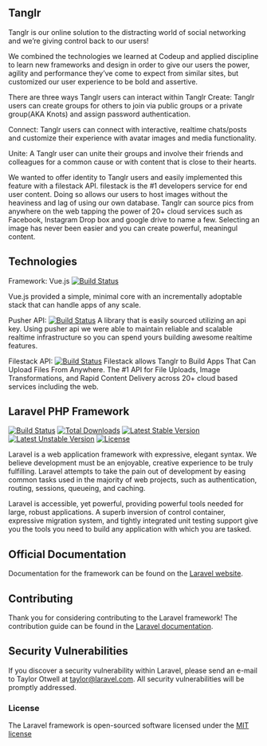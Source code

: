 ## Tanglr

Tanglr is our online solution to the distracting world of social networking and we’re giving control back to our users!  

We combined the technologies we learned at Codeup  and applied discipline to learn new frameworks and design in order to give our users the power,  agility and performance they’ve come to expect from similar sites, but customized our user experience to be bold and assertive. 

There are three ways Tanglr users can interact within Tanglr
Create: 
	Tanglr users can create groups for others to join via public groups or a private group(AKA Knots) and assign password authentication.

Connect:
	Tanglr users can connect with interactive, realtime chats/posts and customize their experience with avatar images and media functionality. 


Unite: 
	A Tanglr user can unite their groups and involve their friends and colleagues for a common cause or with content that is close to their hearts. 

We wanted to offer identity to Tanglr users and easily implemented this feature with a filestack API.  filestack is the #1 developers service for end user content. Doing so allows our users to host images without the heaviness and lag of using our own database. Tanglr can source pics from anywhere on the web tapping the power of 20+  cloud services such as Facebook, Instagram Drop box and google drive to name a few.  Selecting an image has never been easier and you can create powerful, meaningul content.

## Technologies
Framework: Vue.js
[![Build Status](https://vuejs.org/images/logo.png)](https://vuejs.org)
	
Vue.js provided a simple, minimal core with an incrementally adoptable stack that can handle apps of any scale.  

Pusher API:
[![Build Status](https://pusher.com)](https://pusher.com)
A library that is easily sourced utilizing an api key. Using pusher api we were able to maintain reliable and scalable realtime infrastructure so you can spend yours building awesome realtime features.

Filestack API: 
[![Build Status](https://www.filestack.com/)](https://filestack.com)
Filestack allows Tanglr to Build Apps That Can Upload Files From Anywhere.  The #1 API for File Uploads, Image Transformations, and Rapid Content Delivery across 20+ cloud based services including the web. 






## Laravel PHP Framework

[![Build Status](https://travis-ci.org/laravel/framework.svg)](https://travis-ci.org/laravel/framework)
[![Total Downloads](https://poser.pugx.org/laravel/framework/d/total.svg)](https://packagist.org/packages/laravel/framework)
[![Latest Stable Version](https://poser.pugx.org/laravel/framework/v/stable.svg)](https://packagist.org/packages/laravel/framework)
[![Latest Unstable Version](https://poser.pugx.org/laravel/framework/v/unstable.svg)](https://packagist.org/packages/laravel/framework)
[![License](https://poser.pugx.org/laravel/framework/license.svg)](https://packagist.org/packages/laravel/framework)

Laravel is a web application framework with expressive, elegant syntax. We believe development must be an enjoyable, creative experience to be truly fulfilling. Laravel attempts to take the pain out of development by easing common tasks used in the majority of web projects, such as authentication, routing, sessions, queueing, and caching.

Laravel is accessible, yet powerful, providing powerful tools needed for large, robust applications. A superb inversion of control container, expressive migration system, and tightly integrated unit testing support give you the tools you need to build any application with which you are tasked.

## Official Documentation

Documentation for the framework can be found on the [Laravel website](http://laravel.com/docs).

## Contributing

Thank you for considering contributing to the Laravel framework! The contribution guide can be found in the [Laravel documentation](http://laravel.com/docs/contributions).

## Security Vulnerabilities

If you discover a security vulnerability within Laravel, please send an e-mail to Taylor Otwell at taylor@laravel.com. All security vulnerabilities will be promptly addressed.

### License

The Laravel framework is open-sourced software licensed under the [MIT license](http://opensource.org/licenses/MIT)
